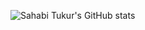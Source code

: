 ![Sahabi Tukur's GitHub stats](https://github-readme-stats.vercel.app/api?username=Sahabitukur01&show_icons=true&theme=algolia)
